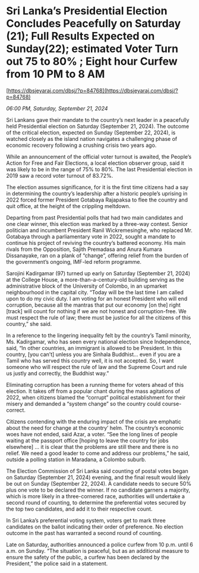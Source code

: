 # Sri Lanka’s Presidential Election Concludes Peacefully on Saturday (21); Full Results Expected on Sunday(22);  estimated Voter  Turn out 75 to 80% ; Eight  hour  Curfew from 10 PM  to 8 AM

[https://dbsjeyaraj.com/dbsj/?p=84768](https://dbsjeyaraj.com/dbsj/?p=84768)

*06:00 PM, Saturday, September 21, 2024*

Sri Lankans gave their mandate to the country’s next leader in a peacefully held Presidential election on Saturday (September 21, 2024). The outcome of the critical election, expected on Sunday (September 22, 2024), is watched closely as the island nation navigates a challenging phase of economic recovery following a crushing crisis two years ago.

While an announcement of the official voter turnout is awaited, the People’s Action for Free and Fair Elections, a local election observer group, said it was likely to be in the range of 75% to 80%. The last Presidential election in 2019 saw a record voter turnout of 83.72%.

The election assumes significance, for it is the first time citizens had a say in determining the country’s leadership after a historic people’s uprising in 2022 forced former President Gotabaya Rajapaksa to flee the country and quit office, at the height of the crippling meltdown.

Departing from past Presidential polls that had two main candidates and one clear winner, this election was marked by a three-way contest. Senior politician and incumbent President Ranil Wickremesinghe, who replaced Mr. Gotabaya through a parliamentary vote in 2022, sought a mandate to continue his project of reviving the country’s battered economy. His main rivals from the Opposition, Sajith Premadasa and Anura Kumara Dissanayake, ran on a plank of “change”, offering relief from the burden of the government’s ongoing, IMF-led reform programme.

Sarojini Kadirgamar (97) turned up early on Saturday (September 21, 2024) at the College House, a more-than-a-century-old building serving as the administrative block of the University of Colombo, in an upmarket neighbourhood in the capital city. “Today will be the last time I am called upon to do my civic duty. I am voting for an honest President who will end corruption, because all the mantras that put our economy [on the] right [track] will count for nothing if we are not honest and corruption-free. We must respect the rule of law; there must be justice for all the citizens of this country,” she said.

In a reference to the lingering inequality felt by the country’s Tamil minority, Ms. Kadirgamar, who has seen every national election since Independence, said, “In other countries, an immigrant is allowed to be President. In this country, [you can’t] unless you are Sinhala Buddhist… even if you are a Tamil who has served this country well, it is not accepted. So, I want someone who will respect the rule of law and the Supreme Court and rule us justly and correctly, the Buddhist way.”

Eliminating corruption has been a running theme for voters ahead of this election. It takes off from a popular chant during the mass agitations of 2022, when citizens blamed the “corrupt” political establishment for their misery and demanded a “system change” so the country could course-correct.

Citizens contending with the enduring impact of the crisis are emphatic about the need for change at the country’ helm. The country’s economic woes have not ended, said Azar, a voter. “See the long lines of people waiting at the passport office [hoping to leave the country for jobs elsewhere] … it is clear that the problems are still there and there is no relief. We need a good leader to come and address our problems,” he said, outside a polling station in Maradana, a Colombo suburb.

The Election Commission of Sri Lanka said counting of postal votes began on Saturday (September 21, 2024) evening, and the final result would likely be out on Sunday (September 22, 2024). A candidate needs to secure 50% plus one vote to be declared the winner. If no candidate garners a majority, which is more likely in a three-cornered race, authorities will undertake a second round of counting, to determine the preferential votes secured by the top two candidates, and add it to their respective count.

In Sri Lanka’s preferential voting system, voters get to mark three candidates on the ballot indicating their order of preference. No election outcome in the past has warranted a second round of counting.

Late on Saturday, authorities announced a police curfew from 10 p.m. until 6 a.m. on Sunday. “The situation is peaceful, but as an additional measure to ensure the safety of the public, a curfew has been declared by the President,” the police said in a statement.

